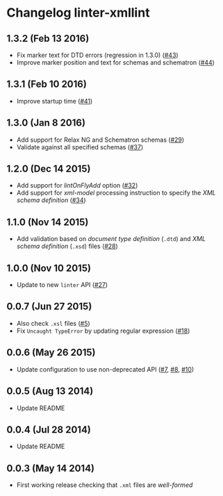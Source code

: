 # Changelog linter-xmllint

## 1.3.2 (Feb 13 2016)

* Fix marker text for DTD errors (regression in 1.3.0) ([#43](https://github.com/AtomLinter/linter-xmllint/pull/43))
* Improve marker position and text for schemas and schematron ([#44](https://github.com/AtomLinter/linter-xmllint/pull/44))

## 1.3.1 (Feb 10 2016)

* Improve startup time ([#41](https://github.com/AtomLinter/linter-xmllint/pull/41))

## 1.3.0 (Jan 8 2016)

* Add support for Relax NG and Schematron schemas ([#29](https://github.com/AtomLinter/linter-xmllint/issues/29))
* Validate against all specified schemas ([#37](https://github.com/AtomLinter/linter-xmllint/pull/37))

## 1.2.0 (Dec 14 2015)

* Add support for *lintOnFlyAdd* option ([#32](https://github.com/AtomLinter/linter-xmllint/pull/32))
* Add support for *xml-model* processing instruction to specify the *XML schema definition* ([#34](https://github.com/AtomLinter/linter-xmllint/pull/34))

## 1.1.0 (Nov 14 2015)

* Add validation based on *document type definition* (`.dtd`) and *XML schema definition* (`.xsd`) files ([#28](https://github.com/AtomLinter/linter-xmllint/pull/28))

## 1.0.0 (Nov 10 2015)

* Update to new `linter` API ([#27](https://github.com/AtomLinter/linter-xmllint/pull/27))

## 0.0.7 (Jun 27 2015)

* Also check `.xsl` files ([#5](https://github.com/AtomLinter/linter-xmllint/issues/5))
* Fix `Uncaught TypeError` by updating regular expression ([#18](https://github.com/AtomLinter/linter-xmllint/issues/18))

## 0.0.6 (May 26 2015)

* Update configuration to use non-deprecated API ([#7](https://github.com/AtomLinter/linter-xmllint/issues/7), [#8](https://github.com/AtomLinter/linter-xmllint/issues/8), [#10](https://github.com/AtomLinter/linter-xmllint/issues/10))

## 0.0.5 (Aug 13 2014)

* Update README

## 0.0.4 (Jul 28 2014)

* Update README

## 0.0.3 (May 14 2014)

* First working release checking that `.xml` files are *well-formed*
